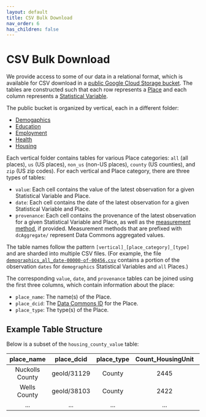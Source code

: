 ```yaml
---
layout: default
title: CSV Bulk Download
nav_order: 6
has_children: false
---
```


# CSV Bulk Download

We provide access to some of our data in a relational format, which is available for CSV download in a [public Google Cloud Storage bucket](https://console.cloud.google.com/storage/browser/relational_tables). The tables are constructed such that each row represents a [Place](https://datacommons.org/browser/Place) and each column represents a [Statistical Variable](https://datacommons.org/browser/StatisticalVariable).

The public bucket is organized by vertical, each in a different folder:
* [Demogaphics](https://console.cloud.google.com/storage/browser/relational_tables/demographics)
* [Education](https://console.cloud.google.com/storage/browser/relational_tables/education)
* [Employment](https://console.cloud.google.com/storage/browser/relational_tables/employment)
* [Health](https://console.cloud.google.com/storage/browser/relational_tables/health)
* [Housing](https://console.cloud.google.com/storage/browser/relational_tables/housing)

Each vertical folder contains tables for various Place categories: `all` (all places), `us` (US places), `non_us` (non-US places), `county` (US counties), and `zip` (US zip codes). For each vertical and Place category, there are three types of tables:
* `value`: Each cell contains the value of the latest observation for a given Statistical Variable and Place.
* `date`: Each cell contains the date of the latest observation for a given Statistical Variable and Place.
* `provenance`: Each cell contains the provenance of the latest observation for a given Statistical Variable and Place, as well as the [measurement method](https://docs.datacommons.org/glossary.html), if provided. Measurement methods that are prefixed with `dcAggregate/` represent Data Commons aggregated values.

The table names follow the pattern `[vertical]_[place_category]_[type]` and are sharded into multiple CSV files. (For example, the file [`demographics_all_date-00000-of-00456.csv`](https://storage.googleapis.com/relational_tables/demographics/demographics_all_date-00000-of-00456.csv) contains a portion of the observation `dates` for `demographics` Statistical Variables and `all` Places.)

The corresponding `value`, `date`, and `provenance` tables can be joined using the first three columns, which contain information about the place:
* `place_name`: The name(s) of the Place.
* `place_dcid`: The [Data Commons ID](https://docs.datacommons.org/glossary.html) for the Place.
* `place_type`: The type(s) of the Place.

## Example Table Structure

Below is a subset of the `housing_county_value` table:

| place_name | place_dcid | place_type | Count_HousingUnit | Count_HousingUnit_NoCashRent | ... |
| :---: | :---: | :---: | :---: | :---: | :---:|
|  Nuckolls County | geoId/31129 | County | 2445 | 74 | ... |
| Wells County | geoId/38103 | County | 2422 | 74 | ... |
| ... | ... | ... | ... | ... | ... |
